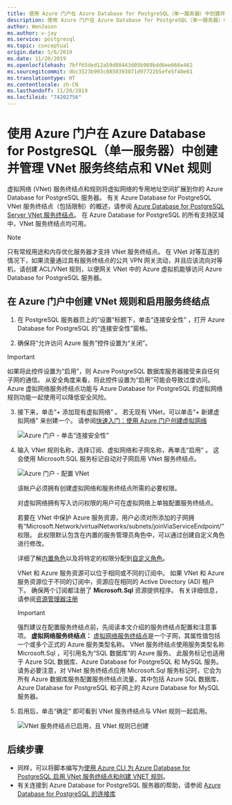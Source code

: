 ```yaml
---
title: 使用 Azure 门户在 Azure Database for PostgreSQL（单一服务器）中创建并管理 VNet 服务终结点和规则
description: 使用 Azure 门户在 Azure Database for PostgreSQL（单一服务器）中创建并管理 VNet 服务终结点和规则
author: WenJason
ms.author: v-jay
ms.service: postgresql
ms.topic: conceptual
origin.date: 5/6/2019
ms.date: 11/20/2019
ms.openlocfilehash: 7bff65ded12a59d08443d05b969bdd6ee666e462
ms.sourcegitcommit: dbc3523b993c0850393071d97722b5efe5f40e61
ms.translationtype: HT
ms.contentlocale: zh-CN
ms.lasthandoff: 11/20/2019
ms.locfileid: "74202756"
---
```

# <a name="create-and-manage-vnet-service-endpoints-and-vnet-rules-in-azure-database-for-postgresql---single-server-by-using-the-azure-portal"></a>使用 Azure 门户在 Azure Database for PostgreSQL（单一服务器）中创建并管理 VNet 服务终结点和 VNet 规则
虚拟网络 (VNet) 服务终结点和规则将虚拟网络的专用地址空间扩展到你的 Azure Database for PostgreSQL 服务器。 有关 Azure Database for PostgreSQL VNet 服务终结点（包括限制）的概述，请参阅 [Azure Database for PostgreSQL Server VNet 服务终结点](concepts-data-access-and-security-vnet.md)。 在 Azure Database for PostgreSQL 的所有支持区域中，VNet 服务终结点均可用。

> [!NOTE]
> 只有常规用途和内存优化服务器才支持 VNet 服务终结点。
> 在 VNet 对等互连的情况下，如果流量通过具有服务终结点的公共 VPN 网关流动，并且应该流向对等机，请创建 ACL/VNet 规则，以便网关 VNet 中的 Azure 虚拟机能够访问 Azure Database for PostgreSQL 服务器。

## <a name="create-a-vnet-rule-and-enable-service-endpoints-in-the-azure-portal"></a>在 Azure 门户中创建 VNet 规则和启用服务终结点

1. 在 PostgreSQL 服务器页上的“设置”标题下，单击“连接安全性”  ，打开 Azure Database for PostgreSQL 的“连接安全性”窗格。 

2. 确保将“允许访问 Azure 服务”控件设置为“关闭”。 

> [!Important]
> 如果将此控件设置为“启用”，则 Azure PostgreSQL 数据库服务器接受来自任何子网的通信。 从安全角度来看，将此控件设置为“启用”可能会导致过度访问。 Azure 虚拟网络服务终结点功能与 Azure Database for PostgreSQL 的虚拟网络规则功能一起使用可以降低安全风险。

3. 接下来，单击“+ 添加现有虚拟网络”  。 若无现有 VNet，可以单击“+ 新建虚拟网络”  来创建一个。 请参阅[快速入门：使用 Azure 门户创建虚拟网络](../virtual-network/quick-create-portal.md)

   ![Azure 门户 - 单击“连接安全性”](./media/howto-manage-vnet-using-portal/1-connection-security.png)

4. 输入 VNet 规则名称，选择订阅、虚拟网络和子网名称，再单击“启用”  。 这会使用 Microsoft.SQL  服务标记自动对子网启用 VNet 服务终结点。

   ![Azure 门户 - 配置 VNet](./media/howto-manage-vnet-using-portal/2-configure-vnet.png)

    该帐户必须拥有创建虚拟网络和服务终结点所需的必要权限。

    对虚拟网络拥有写入访问权限的用户可在虚拟网络上单独配置服务终结点。
    
    若要在 VNet 中保护 Azure 服务资源，用户必须对所添加的子网拥有“Microsoft.Network/virtualNetworks/subnets/joinViaServiceEndpoint/”权限。 此权限默认包含在内置的服务管理员角色中，可以通过创建自定义角色进行修改。
    
    详细了解[内置角色](/active-directory/role-based-access-built-in-roles)以及将特定的权限分配到[自定义角色](/active-directory/role-based-access-control-custom-roles)。
    
    VNet 和 Azure 服务资源可以位于相同或不同的订阅中。 如果 VNet 和 Azure 服务资源位于不同的订阅中，资源应在相同的 Active Directory (AD) 租户下。 确保两个订阅都注册了 **Microsoft.Sql** 资源提供程序。 有关详细信息，请参阅[资源管理器注册][resource-manager-portal]

   > [!IMPORTANT]
   > 强烈建议在配置服务终结点前，先阅读本文介绍的服务终结点配置和注意事项。 **虚拟网络服务终结点：** [虚拟网络服务终结点](../virtual-network/virtual-network-service-endpoints-overview.md)是一个子网，其属性值包括一个或多个正式的 Azure 服务类型名称。 VNet 服务终结点使用服务类型名称 Microsoft.Sql  ，可引用名为“SQL 数据库”的 Azure 服务。 此服务标记也适用于 Azure SQL 数据库、Azure Database for PostgreSQL 和 MySQL 服务。 请务必要注意，对 VNet 服务终结点应用 Microsoft.Sql  服务标记时，它会为所有 Azure 数据库服务配置服务终结点流量，其中包括 Azure SQL 数据库、Azure Database for PostgreSQL 和子网上的 Azure Database for MySQL 服务器。 
   > 

5. 启用后，单击“确定”  即可看到 VNet 服务终结点与 VNet 规则一起启用。

   ![VNet 服务终结点已启用，且 VNet 规则已创建](./media/howto-manage-vnet-using-portal/3-vnet-service-endpoints-enabled-vnet-rule-created.png)

## <a name="next-steps"></a>后续步骤
- 同样，可以将脚本编写为[使用 Azure CLI 为 Azure Database for PostgreSQL 启用 VNet 服务终结点和创建 VNET 规则](howto-manage-vnet-using-cli.md)。
- 有关连接到 Azure Database for PostgreSQL 服务器的帮助，请参阅 [Azure Database for PostgreSQL 的连接库](./concepts-connection-libraries.md)

<!-- Link references, to text, Within this same GitHub repo. --> 
[resource-manager-portal]: ../azure-resource-manager/resource-manager-supported-services.md